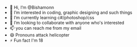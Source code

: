 - 👋 Hi, I’m @Bishamonn
- 👀 I’m interested in coding, graphic designing and such things
- 🌱 I’m currently learning c#/photoshop/css
- 💞️ I’m looking to collaborate with anyone who's interested
- 📫 you can reach me from my email
- 😄 Pronouns attack helicopter
- ⚡ Fun fact I'm 18

